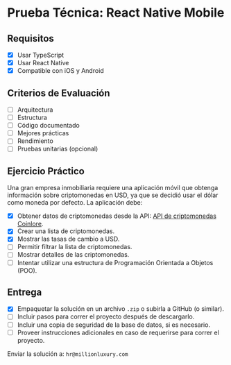 # Prueba Técnica: React Native Mobile

## Requisitos
- [X] Usar TypeScript
- [X] Usar React Native
- [X] Compatible con iOS y Android

## Criterios de Evaluación
- [ ] Arquitectura
- [ ] Estructura
- [ ] Código documentado
- [ ] Mejores prácticas
- [ ] Rendimiento
- [ ] Pruebas unitarias (opcional)

## Ejercicio Práctico
Una gran empresa inmobiliaria requiere una aplicación móvil que obtenga información sobre criptomonedas en USD, ya que se decidió usar el dólar como moneda por defecto. La aplicación debe:

- [X] Obtener datos de criptomonedas desde la API: [API de criptomonedas Coinlore](https://www.coinlore.com/cryptocurrency-data-api).
- [X] Crear una lista de criptomonedas.
- [X] Mostrar las tasas de cambio a USD.
- [ ] Permitir filtrar la lista de criptomonedas.
- [ ] Mostrar detalles de las criptomonedas.
- [ ] Intentar utilizar una estructura de Programación Orientada a Objetos (POO).

## Entrega
- [X] Empaquetar la solución en un archivo `.zip` o subirla a GitHub (o similar).
- [ ] Incluir pasos para correr el proyecto después de descargarlo.
- [ ] Incluir una copia de seguridad de la base de datos, si es necesario.
- [ ] Proveer instrucciones adicionales en caso de requerirse para correr el proyecto.

Enviar la solución a: `hr@millionluxury.com`